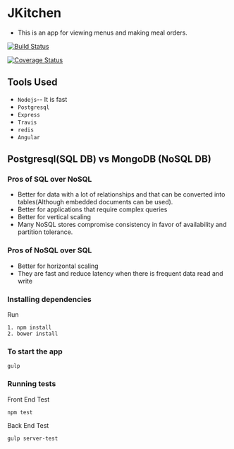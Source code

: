 # JKitchen
* This is an app for viewing menus and making meal orders.


[![Build Status](https://travis-ci.org/andela-joladimeji/jkitchen.svg?branch=master)](https://travis-ci.org/andela-joladimeji/jkitchen)


[![Coverage Status](https://coveralls.io/repos/github/andela-joladimeji/jkitchen/badge.svg?branch=master)](https://coveralls.io/github/andela-joladimeji/jkitchen?branch=master)

## Tools Used
* `Nodejs`-- It is fast
* `Postgresql`
* `Express`
* `Travis`
* `redis`
* `Angular`


## Postgresql(SQL DB) vs MongoDB (NoSQL DB)
### Pros of SQL over NoSQL
* Better for data with a lot of relationships and that can be converted into tables(Although embedded documents can be used).
* Better for applications that require complex queries
* Better for vertical scaling
* Many NoSQL stores compromise consistency in favor of availability and partition tolerance.

### Pros of NoSQL over SQL
* Better for horizontal scaling
* They are fast and reduce latency when there is frequent data read and write



### Installing dependencies
Run
```
1. npm install
2. bower install
```


### To start the app
```
gulp
```



### Running tests

Front End Test

```
npm test
```

Back End Test
```
gulp server-test 
```